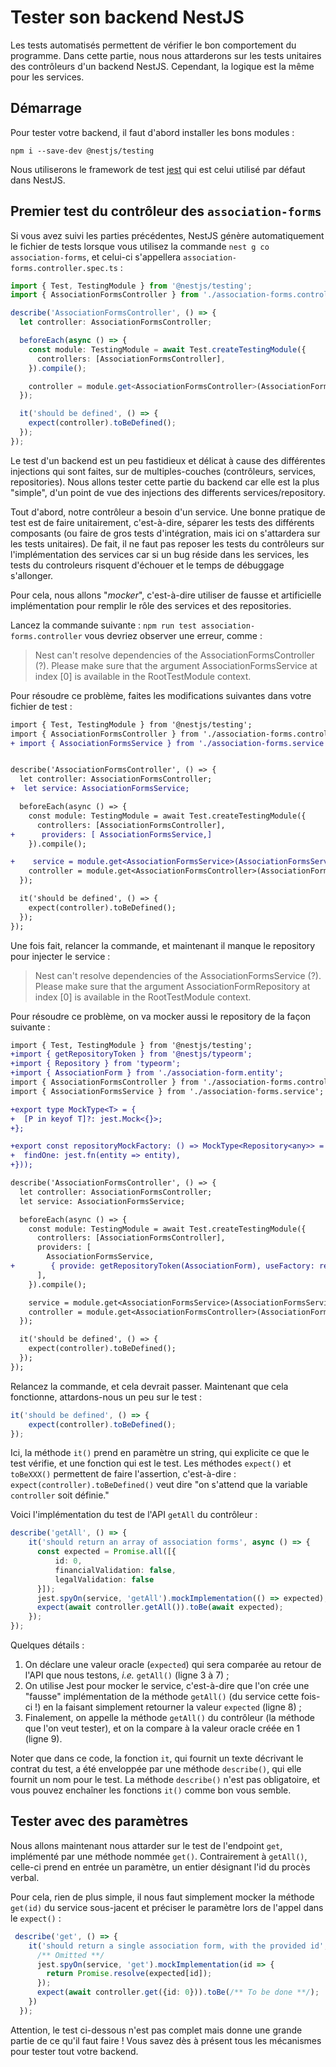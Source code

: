 # Tester son backend NestJS

Les tests automatisés permettent de vérifier le bon comportement du programme. Dans cette partie, nous nous attarderons 
sur les tests unitaires des contrôleurs d'un backend NestJS. Cependant, la logique est la même pour les services.

## Démarrage

Pour tester votre backend, il faut d'abord installer les bons modules :

```shell
npm i --save-dev @nestjs/testing
```

Nous utiliserons le framework de test [jest](https://github.com/facebook/jest) qui est celui utilisé par défaut dans 
NestJS.

## Premier test du contrôleur des `association-forms`

Si vous avez suivi les parties précédentes, NestJS génère automatiquement le fichier de tests lorsque vous utilisez la
commande `nest g co association-forms`, et celui-ci s'appellera `association-forms.controller.spec.ts` :

```typescript
import { Test, TestingModule } from '@nestjs/testing';
import { AssociationFormsController } from './association-forms.controller';

describe('AssociationFormsController', () => {
  let controller: AssociationFormsController;

  beforeEach(async () => {
    const module: TestingModule = await Test.createTestingModule({
      controllers: [AssociationFormsController],
    }).compile();

    controller = module.get<AssociationFormsController>(AssociationFormsController);
  });

  it('should be defined', () => {
    expect(controller).toBeDefined();
  });
});
```

Le test d'un backend est un peu fastidieux et délicat à cause des différentes injections qui sont faites, sur de 
multiples-couches (contrôleurs, services, repositories). Nous allons tester cette partie du backend car elle est la plus
"simple", d'un point de vue des injections des differents services/repository.

Tout d'abord, notre contrôleur a besoin d'un service. Une bonne pratique de test est de faire unitairement, c'est-à-dire,
séparer les tests des différents composants (ou faire de gros tests d'intégration, mais ici on s'attardera sur les tests 
unitaires). De fait, il ne faut pas reposer les tests du contrôleurs sur l'implémentation des services car si un bug 
réside dans les services, les tests du controleurs risquent d'échouer et le temps de débuggage s'allonger.

Pour cela, nous allons "*mocker*", c'est-à-dire utiliser de fausse et artificielle implémentation pour remplir le rôle 
des services et des repositories.

Lancez la commande suivante : `npm run test association-forms.controller` vous devriez observer une erreur, comme : 
> Nest can't resolve dependencies of the AssociationFormsController (?). Please make sure that the argument AssociationFormsService at index [0] is available in the RootTestModule context.

Pour résoudre ce problème, faites les modifications suivantes dans votre fichier de test :

```diff
import { Test, TestingModule } from '@nestjs/testing';
import { AssociationFormsController } from './association-forms.controller';
+ import { AssociationFormsService } from './association-forms.service';


describe('AssociationFormsController', () => {
  let controller: AssociationFormsController;
+  let service: AssociationFormsService;

  beforeEach(async () => {
    const module: TestingModule = await Test.createTestingModule({
      controllers: [AssociationFormsController],
+      providers: [ AssociationFormsService,]
    }).compile();

+    service = module.get<AssociationFormsService>(AssociationFormsService);
    controller = module.get<AssociationFormsController>(AssociationFormsController);
  });

  it('should be defined', () => {
    expect(controller).toBeDefined();
  });
});
```

Une fois fait, relancer la commande, et maintenant il manque le repository pour injecter le service :
> Nest can't resolve dependencies of the AssociationFormsService (?). Please make sure that the argument AssociationFormRepository at index [0] is available in the RootTestModule context.

Pour résoudre ce problème, on va mocker aussi le repository de la façon suivante : 

```diff
import { Test, TestingModule } from '@nestjs/testing';
+import { getRepositoryToken } from '@nestjs/typeorm';
+import { Repository } from 'typeorm';
+import { AssociationForm } from './association-form.entity';
import { AssociationFormsController } from './association-forms.controller';
import { AssociationFormsService } from './association-forms.service';

+export type MockType<T> = {
+  [P in keyof T]?: jest.Mock<{}>;
+};

+export const repositoryMockFactory: () => MockType<Repository<any>> = jest.fn(() => ({
+  findOne: jest.fn(entity => entity),
+}));

describe('AssociationFormsController', () => {
  let controller: AssociationFormsController;
  let service: AssociationFormsService;

  beforeEach(async () => {
    const module: TestingModule = await Test.createTestingModule({
      controllers: [AssociationFormsController],
      providers: [
        AssociationFormsService,
+        { provide: getRepositoryToken(AssociationForm), useFactory: repositoryMockFactory}
      ],
    }).compile();

    service = module.get<AssociationFormsService>(AssociationFormsService);
    controller = module.get<AssociationFormsController>(AssociationFormsController);
  });

  it('should be defined', () => {
    expect(controller).toBeDefined();
  });
});
```

Relancez la commande, et cela devrait passer. Maintenant que cela fonctionne, attardons-nous un peu sur le test : 

```typescript
it('should be defined', () => {
    expect(controller).toBeDefined();
});
```

Ici, la méthode `it()` prend en paramètre un string, qui explicite ce que le test vérifie, et une fonction qui est le 
test.
Les méthodes `expect()` et `toBeXXX()` permettent de faire l'assertion, c'est-à-dire : `expect(controller).toBeDefined()` 
veut dire "on s'attend que la variable `controller` soit définie."

Voici l'implémentation du test de l'API `getAll` du contrôleur :

```typescript
describe('getAll', () => {
    it('should return an array of association forms', async () => {
      const expected = Promise.all([{ 
          id: 0, 
          financialValidation: false, 
          legalValidation: false 
      }]);
      jest.spyOn(service, 'getAll').mockImplementation(() => expected);
      expect(await controller.getAll()).toBe(await expected);
    });
});
```

Quelques détails :

1. On déclare une valeur oracle (`expected`) qui sera comparée au retour de l'API que nous testons, _i.e._ `getAll()` 
   (ligne 3 à 7) ;
2. On utilise Jest pour mocker le service, c'est-à-dire que l'on crée une "fausse" implémentation de la méthode 
   `getAll()` (du service cette fois-ci !) en la faisant simplement retourner la valeur `expected` (ligne 8) ;
3. Finalement, on appelle la méthode `getAll()` du contrôleur (la méthode que l'on veut tester), et on la compare à la 
   valeur oracle créée en 1 (ligne 9).

Noter que dans ce code, la fonction `it`, qui fournit un texte décrivant le contrat du test, a été enveloppée par une 
méthode `describe()`, qui elle fournit un nom pour le test. La méthode `describe()` n'est pas obligatoire, et vous pouvez
enchaîner les fonctions `it()` comme bon vous semble.

## Tester avec des paramètres

Nous allons maintenant nous attarder sur le test de l'endpoint `get`, implémenté par une méthode nommée `get()`.
Contrairement à `getAll()`, celle-ci prend en entrée un paramètre, un entier désignant l'id du procès verbal.

Pour cela, rien de plus simple, il nous faut simplement mocker la méthode `get(id)` du service sous-jacent et 
préciser le paramètre lors de l'appel dans le `expect()` :

```typescript
 describe('get', () => {
    it('should return a single association form, with the provided id', async () => {
      /** Omitted **/ 
      jest.spyOn(service, 'get').mockImplementation(id => {
        return Promise.resolve(expected[id]);
      });
      expect(await controller.get({id: 0})).toBe(/** To be done **/);
    })
  });
```

Attention, le test ci-dessous n'est pas complet mais donne une grande partie de ce qu'il faut faire ! Vous savez dès à 
présent tous les mécanismes pour tester tout votre backend.
